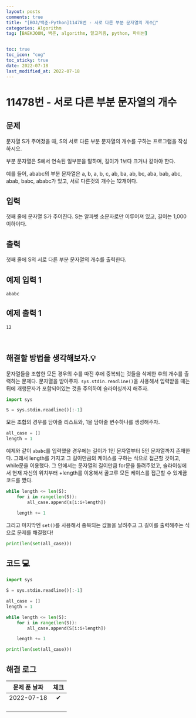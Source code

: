```yaml
---
layout: posts
comments: true
title: "[BOJ/백준-Python]11478번 - 서로 다른 부분 문자열의 개수"
categories: Algorithm
tag: [BAEKJOON, 백준, algorithm, 알고리즘, python, 파이썬]


toc: true
toc_icon: "cog"
toc_sticky: true
date: 2022-07-18
last_modified_at: 2022-07-18
---
```




# 11478번 - 서로 다른 부분 문자열의 개수



## 문제

문자열 S가 주어졌을 때, S의 서로 다른 부분 문자열의 개수를 구하는 프로그램을 작성하시오.

부분 문자열은 S에서 연속된 일부분을 말하며, 길이가 1보다 크거나 같아야 한다.

예를 들어, ababc의 부분 문자열은 a, b, a, b, c, ab, ba, ab, bc, aba, bab, abc, abab, babc, ababc가 있고, 서로 다른것의 개수는 12개이다.



## 입력

첫째 줄에 문자열 S가 주어진다. S는 알파벳 소문자로만 이루어져 있고, 길이는 1,000 이하이다.



## 출력

첫째 줄에 S의 서로 다른 부분 문자열의 개수를 출력한다.





## 예제 입력 1 

```
ababc
```



## 예제 출력 1

```
12
```










<Br>

##  해결할 방법을 생각해보자.💡
문자열들을 조합한 모든 경우의 수를 따진 후에 중복되는 것들을 삭제한 후의 개수를 출력하는 문제다.
문자열을 받아주자. `sys.stdin.readline()`을 사용해서 입력받을 때는 뒤에 개행문자가 포함되어있는 것을 주의하여 슬라이싱까지 해주자.
```python
import sys

S = sys.stdin.readline()[:-1]
```

모든 조합의 경우를 담아줄 리스트와, 1을 담아줄 변수하나를 생성해주자.
```python
all_case = []
length = 1
```

예제와 같이 `ababc`를 입력했을 경우에는 길이가 1인 문자열부터 5인 문자열까지 존재한다. 그래서 length를 가지고 그 길이만큼의 케이스를 구하는 식으로 접근할 것이고, while문을 이용했다.
그 안에서는 문자열의 길이만큼 for문을 돌려주었고, 슬라이싱에서 현재 자신의 위치부터 +length를 이용해서 골고루 모든 케이스를 접근할 수 있게끔 코드를 짰다. 
```python
while length <= len(S):
    for i in range(len(S)):
        all_case.append(s[i:i+length])

    length += 1
```
그리고 마지막엔 `set()`를 사용해서 중복되는 값들을 날려주고 그 길이를 출력해주는 식으로 문제를 해결했다!
```python
print(len(set(all_case)))
```















## 코드 💻

```python
import sys

S = sys.stdin.readline()[:-1]

all_case = []
length = 1

while length <= len(S):
    for i in range(len(S)):
        all_case.append(S[i:i+length])

    length += 1

print(len(set(all_case)))
```





## 해결 로그 

| 문제 푼 날짜 | 체크 |
| :----------: | :--: |
|  2022-07-18  |  ✔   |
|              |      |
|              |      |
|              |      |
|              |      |



